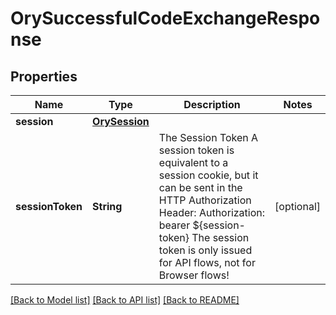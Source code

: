 # OrySuccessfulCodeExchangeResponse

## Properties
Name | Type | Description | Notes
------------ | ------------- | ------------- | -------------
**session** | [**OrySession**](OrySession.md) |  | 
**sessionToken** | **String** | The Session Token  A session token is equivalent to a session cookie, but it can be sent in the HTTP Authorization Header:  Authorization: bearer ${session-token}  The session token is only issued for API flows, not for Browser flows! | [optional] 

[[Back to Model list]](../README.md#documentation-for-models) [[Back to API list]](../README.md#documentation-for-api-endpoints) [[Back to README]](../README.md)


